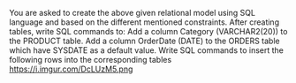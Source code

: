 You are asked to create the above given relational model using SQL language and based on the different mentioned constraints.
After creating tables, write SQL commands to:
Add a column Category (VARCHAR2(20)) to the PRODUCT table. 
Add a column OrderDate (DATE)  to the ORDERS table which have SYSDATE as a default value.
Write SQL commands to insert the following rows into the corresponding tables https://i.imgur.com/DcLUzM5.png